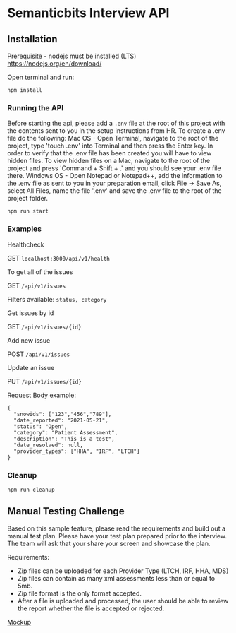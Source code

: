 # Semanticbits Interview API

## Installation

Prerequisite - nodejs must be installed (LTS) https://nodejs.org/en/download/

Open terminal and run:

`npm install`

### Running the API

Before starting the api, please add a `.env` file at the root of this project with the contents sent to you in the setup instructions from HR. To create a .env file do the following:
Mac OS - Open Terminal, navigate to the root of the project, type 'touch .env' into Terminal and then press the Enter key. In order to verify that the .env file has been created you will have to view hidden files. To view hidden files on a Mac, navigate to the root of the project and press 'Command + Shift + .' and you should see your .env file there.
Windows OS - Open Notepad or Notepad++, add the information to the .env file as sent to you in your preparation email, click File -> Save As, select All Files, name the file '.env' and save the .env file to the root of the project folder.

`npm run start`

### Examples

Healthcheck

GET `localhost:3000/api/v1/health`

To get all of the issues

GET `/api/v1/issues`

Filters available: `status, category`

Get issues by id

GET `/api/v1/issues/{id}`

Add new issue

POST `/api/v1/issues`

Update an issue

PUT `/api/v1/issues/{id}`

Request Body example:

```
{
  "snowids": ["123","456","789"],
  "date_reported": "2021-05-21",
  "status": "Open",
  "category": "Patient Assessment",
  "description": "This is a test",
  "date_resolved": null,
  "provider_types": ["HHA", "IRF", "LTCH"]
}
```

### Cleanup

`npm run cleanup`

## Manual Testing Challenge

Based on this sample feature, please read the requirements and build out a manual test plan. Please have your test plan prepared prior to the interview. The team will ask that your share your screen and showcase the plan.

Requirements:

- Zip files can be uploaded for each Provider Type (LTCH, IRF, HHA, MDS)
- Zip files can contain as many xml assessments less than or equal to 5mb.
- Zip file format is the only format accepted.
- After a file is uploaded and processed, the user should be able to review the report whether the file is accepted or rejected.

[Mockup](mockup.png)
